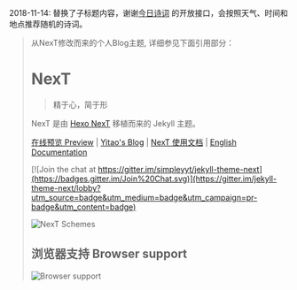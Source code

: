2018-11-14: 替换了子标题内容，谢谢[今日诗词](https://www.jinrishici.com/#) 的开放接口，会按照天气、时间和地点推荐随机的诗词。


> 从NexT修改而来的个人Blog主题, 详细参见下面引用部分：
> 
># NexT
>   
>   > 精于心，简于形
>   
>   NexT 是由 [Hexo NexT](https://github.com/iissnan/hexo-theme-next) 移植而来的 Jekyll 主题。<!--commit: f951075d9b739d26b42472431995fa68d08796aa-->
>   
>   <a href="http://simpleyyt.github.io/jekyll-theme-next/" target="_blank">在线预览 Preview</a> | <a href="http://simpleyyt.com" target="_blank">Yitao's Blog</a> | <a href="http://theme-next.simpleyyt.com" target="_blank">NexT 使用文档</a> |  [English Documentation](README.en.md)
>   
>   [![Join the chat at https://gitter.im/simpleyyt/jekyll-theme-next](https://badges.gitter.im/Join%20Chat.svg)](https://gitter.im/jekyll-theme-next/lobby?utm_source=badge&utm_medium=badge&utm_campaign=pr-badge&utm_content=badge)
>   
>   ![NexT Schemes](http://iissnan.com/nexus/next/next-schemes.jpg)
>   
>   
>   ## 浏览器支持 Browser support
>   
>   ![Browser support](http://iissnan.com/nexus/next/browser-support.png)
